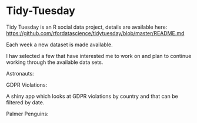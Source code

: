 # Tidy-Tuesday

Tidy Tuesday is an R social data project, details are available here: https://github.com/rfordatascience/tidytuesday/blob/master/README.md

Each week a new dataset is made available. 

I hav selected a few that have interested me to work on and plan to continue working through the available data sets.

Astronauts:

GDPR Violations:

A shiny app which looks at GDPR violations by country and that can be filtered by date. 

Palmer Penguins:

